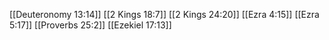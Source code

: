 [[Deuteronomy 13:14]]
[[2 Kings 18:7]]
[[2 Kings 24:20]]
[[Ezra 4:15]]
[[Ezra 5:17]]
[[Proverbs 25:2]]
[[Ezekiel 17:13]]
